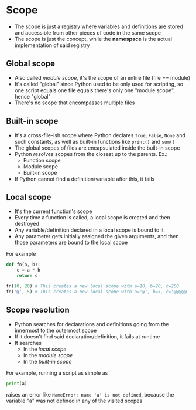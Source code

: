 # Scope

- The scope is just a registry where variables and definitions are stored and
accessible from other pieces of code in the same scope
- The scope is just the concept, while the **namespace** is the actual
implementation of said registry

## Global scope
- Also called *module scope*, it's the scope of an entire file (file == module)
- It's called "global" since Python used to be only used for scripting, so one
script equals one file equals there's only one "module scope", hence "global"
- There's no scope that encompasses multiple files

## Built-in scope
- It's a cross-file-ish scope where Python declares `True`, `False`, `None` and
such constants, as well as built-in functions like `print()` and `sum()`
- The global scopes of files are encapsulated inside the built-in scope
- Python *resolves* scopes from the closest up to the parents. Ex.:
  - Function scope
  - Module scope
  - Built-in scope
- If Python cannot find a definition/variable after this, it fails

## Local scope
- It's the current function's scope
- Every time a function is called, a local scope is created and then destroyed
- Any variable/definition declared in a local scope is bound to it
- Any parameter gets initially assigned the given arguments, and then those
parameters are bound to the local scope

For example
```py
def fn(a, b):
    c = a * b
    return c

fn(10, 20) # This creates a new local scope with a=10, b=20, c=200
fn('@', 5) # This creates a new local scope with a='@', b=5, c='@@@@@'
```

## Scope resolution
- Python searches for declarations and definitions going from the innermost to
the outermost scope
- If it doesn't find said declaration/definition, it fails at runtime
- It searches
  - In the *local scope*
  - In the *module scope*
  - In the *built-in scope*

For example, running a script as simple as

```py
print(a)
```

raises an error like `NameError: name 'a' is not defined`, because the variable "a"
was not defined in any of the visited scopes